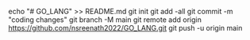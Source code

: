 echo "# GO_LANG" >> README.md
git init
git add -all
git commit -m "coding changes"
git branch -M main
git remote add origin https://github.com/nsreenath2022/GO_LANG.git
git push -u origin main
